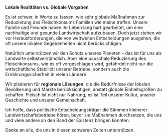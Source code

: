 **Lokale Realitäten vs. Globale Vorgaben**

Es ist schwer, in Worte zu fassen, wie sehr globale Maßnahmen zur Reduzierung des Fleischkonsums Familien wie meine treffen. Unsere Familie und Freunde haben ihr Leben lang hart gearbeitet, um eine nachhaltige und gesunde Landwirtschaft aufzubauen. Doch jetzt stehen wir vor Herausforderungen, die von weltweiten Entscheidungen ausgehen, die oft unsere lokalen Gegebenheiten nicht berücksichtigen.

Natürlich unterstützen wir den Schutz unseres Planeten – das ist für uns als Landwirte selbstverständlich. Aber eine pauschale Reduzierung des Fleischkonsums, wie es oft vorgeschlagen wird, gefährdet nicht nur die wirtschaftliche Stabilität unserer Betriebe, sondern auch die Ernährungssicherheit in vielen Ländern.

Wir plädieren für **regionale Lösungen**, die die Bedürfnisse der lokalen Bevölkerung und Märkte berücksichtigen, anstatt globale Einheitsgrößen zu schaffen. Fleisch ist nicht nur Nahrung; es ist Teil unserer Kultur, unserer Geschichte und unserer Gemeinschaft.

Ich hoffe, dass politische Entscheidungsträger die Stimmen kleinerer Landwirtschaftsbetriebe hören, bevor sie Maßnahmen durchsetzen, die uns und viele andere an den Rand der Existenz bringen könnten.

Danke an alle, die uns in diesen schweren Zeiten unterstützen.
